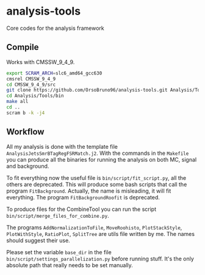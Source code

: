 # analysis-tools
Core codes for the analysis framework

## Compile
Works with CMSSW_9_4_9.

```bash
export SCRAM_ARCH=slc6_amd64_gcc630
cmsrel CMSSW_9_4_9
cd CMSSW_9_4_9/src
git clone https://github.com/OrsoBruno96/analysis-tools.git Analysis/Tools
cd Analysis/Tools/bin
make all
cd ..
scram b -k -j4
```

## Workflow

All my analysis is done with the template file `AnalysisJetsSmrBTagRegFSRMatch.j2`. With the commands in the `Makefile` you can produce all the binaries for running the analysis on both MC, signal and background.

To fit everything now the useful file is `bin/script/fit_script.py`, all the others are deprecated. This will produce some bash scripts that call the program `FitBackground`. Actually, the name is misleading, it will fit everything. The program `FitBackgroundRoofit` is deprecated.

To produce files for the CombineTool you can run the script `bin/script/merge_files_for_combine.py`.

The programs `AddNormalizationToFile`, `MoveRoohisto`, `PlotStackStyle`, `PlotWithStyle`, `RatioPlot`, `SplitTree` are utils file written by me. The names should suggest their use.

Please set the variable `base_dir` in the file `bin/script/settings_parallelization.py` before running stuff. It's the only absolute path that really needs to be set manually.
